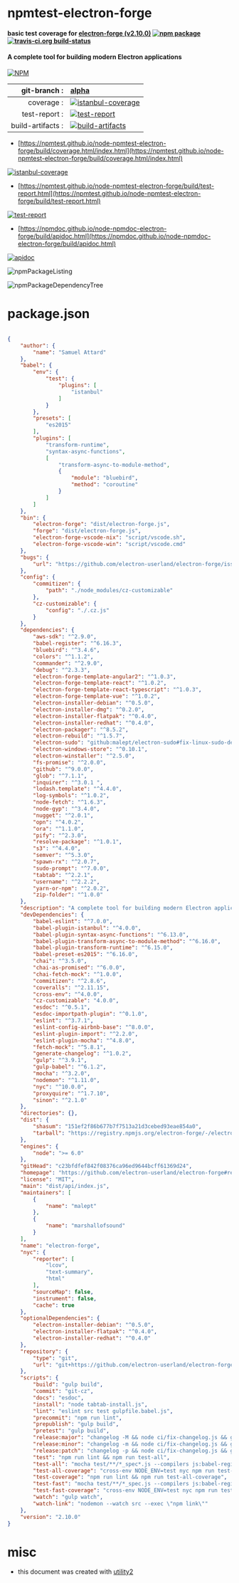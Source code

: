 # npmtest-electron-forge

#### basic test coverage for  [electron-forge (v2.10.0)](https://github.com/electron-userland/electron-forge#readme)  [![npm package](https://img.shields.io/npm/v/npmtest-electron-forge.svg?style=flat-square)](https://www.npmjs.org/package/npmtest-electron-forge) [![travis-ci.org build-status](https://api.travis-ci.org/npmtest/node-npmtest-electron-forge.svg)](https://travis-ci.org/npmtest/node-npmtest-electron-forge)

#### A complete tool for building modern Electron applications

[![NPM](https://nodei.co/npm/electron-forge.png?downloads=true&downloadRank=true&stars=true)](https://www.npmjs.com/package/electron-forge)

| git-branch : | [alpha](https://github.com/npmtest/node-npmtest-electron-forge/tree/alpha)|
|--:|:--|
| coverage : | [![istanbul-coverage](https://npmtest.github.io/node-npmtest-electron-forge/build/coverage.badge.svg)](https://npmtest.github.io/node-npmtest-electron-forge/build/coverage.html/index.html)|
| test-report : | [![test-report](https://npmtest.github.io/node-npmtest-electron-forge/build/test-report.badge.svg)](https://npmtest.github.io/node-npmtest-electron-forge/build/test-report.html)|
| build-artifacts : | [![build-artifacts](https://npmtest.github.io/node-npmtest-electron-forge/glyphicons_144_folder_open.png)](https://github.com/npmtest/node-npmtest-electron-forge/tree/gh-pages/build)|

- [https://npmtest.github.io/node-npmtest-electron-forge/build/coverage.html/index.html](https://npmtest.github.io/node-npmtest-electron-forge/build/coverage.html/index.html)

[![istanbul-coverage](https://npmtest.github.io/node-npmtest-electron-forge/build/screenCapture.buildCi.browser.%252Ftmp%252Fbuild%252Fcoverage.lib.html.png)](https://npmtest.github.io/node-npmtest-electron-forge/build/coverage.html/index.html)

- [https://npmtest.github.io/node-npmtest-electron-forge/build/test-report.html](https://npmtest.github.io/node-npmtest-electron-forge/build/test-report.html)

[![test-report](https://npmtest.github.io/node-npmtest-electron-forge/build/screenCapture.buildCi.browser.%252Ftmp%252Fbuild%252Ftest-report.html.png)](https://npmtest.github.io/node-npmtest-electron-forge/build/test-report.html)

- [https://npmdoc.github.io/node-npmdoc-electron-forge/build/apidoc.html](https://npmdoc.github.io/node-npmdoc-electron-forge/build/apidoc.html)

[![apidoc](https://npmdoc.github.io/node-npmdoc-electron-forge/build/screenCapture.buildCi.browser.%252Ftmp%252Fbuild%252Fapidoc.html.png)](https://npmdoc.github.io/node-npmdoc-electron-forge/build/apidoc.html)

![npmPackageListing](https://npmtest.github.io/node-npmtest-electron-forge/build/screenCapture.npmPackageListing.svg)

![npmPackageDependencyTree](https://npmtest.github.io/node-npmtest-electron-forge/build/screenCapture.npmPackageDependencyTree.svg)



# package.json

```json

{
    "author": {
        "name": "Samuel Attard"
    },
    "babel": {
        "env": {
            "test": {
                "plugins": [
                    "istanbul"
                ]
            }
        },
        "presets": [
            "es2015"
        ],
        "plugins": [
            "transform-runtime",
            "syntax-async-functions",
            [
                "transform-async-to-module-method",
                {
                    "module": "bluebird",
                    "method": "coroutine"
                }
            ]
        ]
    },
    "bin": {
        "electron-forge": "dist/electron-forge.js",
        "forge": "dist/electron-forge.js",
        "electron-forge-vscode-nix": "script/vscode.sh",
        "electron-forge-vscode-win": "script/vscode.cmd"
    },
    "bugs": {
        "url": "https://github.com/electron-userland/electron-forge/issues"
    },
    "config": {
        "commitizen": {
            "path": "./node_modules/cz-customizable"
        },
        "cz-customizable": {
            "config": "./.cz.js"
        }
    },
    "dependencies": {
        "aws-sdk": "^2.9.0",
        "babel-register": "^6.16.3",
        "bluebird": "^3.4.6",
        "colors": "^1.1.2",
        "commander": "^2.9.0",
        "debug": "^2.3.3",
        "electron-forge-template-angular2": "^1.0.3",
        "electron-forge-template-react": "^1.0.2",
        "electron-forge-template-react-typescript": "^1.0.3",
        "electron-forge-template-vue": "^1.0.2",
        "electron-installer-debian": "^0.5.0",
        "electron-installer-dmg": "^0.2.0",
        "electron-installer-flatpak": "^0.4.0",
        "electron-installer-redhat": "^0.4.0",
        "electron-packager": "^8.5.2",
        "electron-rebuild": "^1.5.7",
        "electron-sudo": "github:malept/electron-sudo#fix-linux-sudo-detection",
        "electron-windows-store": "^0.10.1",
        "electron-winstaller": "^2.5.0",
        "fs-promise": "^2.0.0",
        "github": "^9.0.0",
        "glob": "^7.1.1",
        "inquirer": "^3.0.1 ",
        "lodash.template": "^4.4.0",
        "log-symbols": "^1.0.2",
        "node-fetch": "^1.6.3",
        "node-gyp": "^3.4.0",
        "nugget": "^2.0.1",
        "opn": "^4.0.2",
        "ora": "^1.1.0",
        "pify": "^2.3.0",
        "resolve-package": "^1.0.1",
        "s3": "^4.4.0",
        "semver": "^5.3.0",
        "spawn-rx": "^2.0.7",
        "sudo-prompt": "^7.0.0",
        "tabtab": "^2.2.1",
        "username": "^2.2.2",
        "yarn-or-npm": "^2.0.2",
        "zip-folder": "^1.0.0"
    },
    "description": "A complete tool for building modern Electron applications",
    "devDependencies": {
        "babel-eslint": "^7.0.0",
        "babel-plugin-istanbul": "^4.0.0",
        "babel-plugin-syntax-async-functions": "^6.13.0",
        "babel-plugin-transform-async-to-module-method": "^6.16.0",
        "babel-plugin-transform-runtime": "^6.15.0",
        "babel-preset-es2015": "^6.16.0",
        "chai": "^3.5.0",
        "chai-as-promised": "^6.0.0",
        "chai-fetch-mock": "^1.0.0",
        "commitizen": "^2.8.6",
        "coveralls": "^2.11.15",
        "cross-env": "^4.0.0",
        "cz-customizable": "4.0.0",
        "esdoc": "^0.5.1",
        "esdoc-importpath-plugin": "^0.1.0",
        "eslint": "^3.7.1",
        "eslint-config-airbnb-base": "^8.0.0",
        "eslint-plugin-import": "^2.2.0",
        "eslint-plugin-mocha": "^4.8.0",
        "fetch-mock": "^5.8.1",
        "generate-changelog": "^1.0.2",
        "gulp": "^3.9.1",
        "gulp-babel": "^6.1.2",
        "mocha": "^3.2.0",
        "nodemon": "^1.11.0",
        "nyc": "^10.0.0",
        "proxyquire": "^1.7.10",
        "sinon": "^2.1.0"
    },
    "directories": {},
    "dist": {
        "shasum": "151ef2f86b677b7f7513a21d3cebed93eae854a0",
        "tarball": "https://registry.npmjs.org/electron-forge/-/electron-forge-2.10.0.tgz"
    },
    "engines": {
        "node": ">= 6.0"
    },
    "gitHead": "c23bfdfef842f08376ca96ed9644bcff61369d24",
    "homepage": "https://github.com/electron-userland/electron-forge#readme",
    "license": "MIT",
    "main": "dist/api/index.js",
    "maintainers": [
        {
            "name": "malept"
        },
        {
            "name": "marshallofsound"
        }
    ],
    "name": "electron-forge",
    "nyc": {
        "reporter": [
            "lcov",
            "text-summary",
            "html"
        ],
        "sourceMap": false,
        "instrument": false,
        "cache": true
    },
    "optionalDependencies": {
        "electron-installer-debian": "^0.5.0",
        "electron-installer-flatpak": "^0.4.0",
        "electron-installer-redhat": "^0.4.0"
    },
    "repository": {
        "type": "git",
        "url": "git+https://github.com/electron-userland/electron-forge.git"
    },
    "scripts": {
        "build": "gulp build",
        "commit": "git-cz",
        "docs": "esdoc",
        "install": "node tabtab-install.js",
        "lint": "eslint src test gulpfile.babel.js",
        "precommit": "npm run lint",
        "prepublish": "gulp build",
        "pretest": "gulp build",
        "release:major": "changelog -M && node ci/fix-changelog.js && git add CHANGELOG.md && git commit -m \"updated CHANGELOG.md\" && npm version major && git push origin && git push origin --tags",
        "release:minor": "changelog -m && node ci/fix-changelog.js && git add CHANGELOG.md && git commit -m \"updated CHANGELOG.md\" && npm version minor && git push origin && git push origin --tags",
        "release:patch": "changelog -p && node ci/fix-changelog.js && git add CHANGELOG.md && git commit -m \"updated CHANGELOG.md\" && npm version patch && git push origin && git push origin --tags",
        "test": "npm run lint && npm run test-all",
        "test-all": "mocha test/**/*_spec*.js --compilers js:babel-register --timeout=300000",
        "test-all-coverage": "cross-env NODE_ENV=test nyc npm run test-all",
        "test-coverage": "npm run lint && npm run test-all-coverage",
        "test-fast": "mocha test/**/*_spec.js --compilers js:babel-register --timeout=10000",
        "test-fast-coverage": "cross-env NODE_ENV=test nyc npm run test-fast",
        "watch": "gulp watch",
        "watch-link": "nodemon --watch src --exec \"npm link\""
    },
    "version": "2.10.0"
}
```



# misc
- this document was created with [utility2](https://github.com/kaizhu256/node-utility2)
